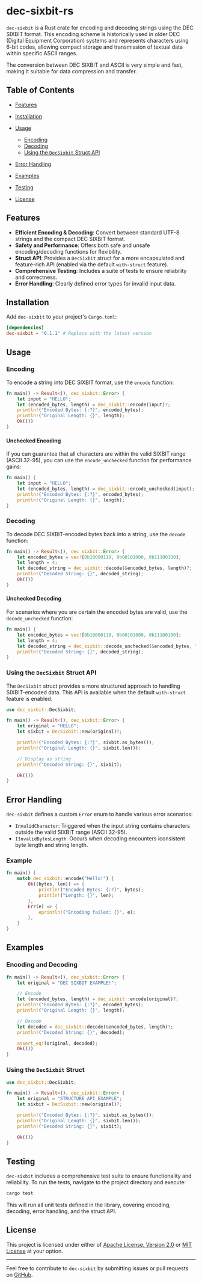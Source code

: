 # dec-sixbit-rs

`dec-sixbit` is a Rust crate for encoding and decoding strings using the DEC SIXBIT format. This encoding scheme is historically used in older DEC (Digital Equipment Corporation) systems and represents characters using 6-bit codes, allowing compact storage and transmission of textual data within specific ASCII ranges.

The conversion between DEC SIXBIT and ASCII is very simple and fast, making it suitable for data compression and transfer.

## Table of Contents

- [Features](#features)
- [Installation](#installation)
- [Usage](#usage)

  - [Encoding](#encoding)
  - [Decoding](#decoding)
  - [Using the `DecSixbit` Struct API](#using-the-decsixbit-struct-api)

- [Error Handling](#error-handling)
- [Examples](#examples)
- [Testing](#testing)
- [License](#license)

## Features

- **Efficient Encoding & Decoding**: Convert between standard UTF-8 strings and the compact DEC SIXBIT format.
- **Safety and Performance**: Offers both safe and unsafe encoding/decoding functions for flexibility.
- **Struct API**: Provides a `DecSixbit` struct for a more encapsulated and feature-rich API (enabled via the default `with-struct` feature).
- **Comprehensive Testing**: Includes a suite of tests to ensure reliability and correctness.
- **Error Handling**: Clearly defined error types for invalid input data.

## Installation

Add `dec-sixbit` to your project's `Cargo.toml`:

```toml
[dependencies]
dec-sixbit = "0.1.1" # Replace with the latest version
```

## Usage

### Encoding

To encode a string into DEC SIXBIT format, use the `encode` function:

```rust
fn main() -> Result<(), dec_sixbit::Error> {
    let input = "HELLO";
    let (encoded_bytes, length) = dec_sixbit::encode(input)?;
    println!("Encoded Bytes: {:?}", encoded_bytes);
    println!("Original Length: {}", length);
    Ok(())
}
```

#### Unchecked Encoding

If you can guarantee that all characters are within the valid SIXBIT range (ASCII 32-95), you can use the `encode_unchecked` function for performance gains:

```rust
fn main() {
    let input = "HELLO";
    let (encoded_bytes, length) = dec_sixbit::encode_unchecked(input);
    println!("Encoded Bytes: {:?}", encoded_bytes);
    println!("Original Length: {}", length);
}
```

### Decoding

To decode DEC SIXBIT-encoded bytes back into a string, use the `decode` function:

```rust
fn main() -> Result<(), dec_sixbit::Error> {
    let encoded_bytes = vec![0b10000110, 0b00101000, 0b11100100];
    let length = 4;
    let decoded_string = dec_sixbit::decode(&encoded_bytes, length)?;
    println!("Decoded String: {}", decoded_string);
    Ok(())
}
```

#### Unchecked Decoding

For scenarios where you are certain the encoded bytes are valid, use the `decode_unchecked` function:

```rust
fn main() {
    let encoded_bytes = vec![0b10000110, 0b00101000, 0b11100100];
    let length = 4;
    let decoded_string = dec_sixbit::decode_unchecked(&encoded_bytes, length);
    println!("Decoded String: {}", decoded_string);
}
```

### Using the `DecSixbit` Struct API

The `DecSixbit` struct provides a more structured approach to handling SIXBIT-encoded data. This API is available when the default `with-struct` feature is enabled.

```rust
use dec_sixbit::DecSixbit;

fn main() -> Result<(), dec_sixbit::Error> {
    let original = "HELLO";
    let sixbit = DecSixbit::new(original)?;

    println!("Encoded Bytes: {:?}", sixbit.as_bytes());
    println!("Original Length: {}", sixbit.len());

    // Display as string
    println!("Decoded String: {}", sixbit);

    Ok(())
}
```

## Error Handling

`dec-sixbit` defines a custom `Error` enum to handle various error scenarios:

- `InvalidCharacter`: Triggered when the input string contains characters outside the valid SIXBIT range (ASCII 32-95).
- `IInvalidBytesLength`: Occurs when decoding encounters iconsistent byte length and string length.

### Example

```rust
fn main() {
    match dec_sixbit::encode("Hello!") {
        Ok((bytes, len)) => {
            println!("Encoded Bytes: {:?}", bytes);
            println!("Length: {}", len);
        },
        Err(e) => {
            eprintln!("Encoding failed: {}", e);
        },
    }
}
```

## Examples

### Encoding and Decoding

```rust
fn main() -> Result<(), dec_sixbit::Error> {
    let original = "DEC SIXBIT EXAMPLE!";

    // Encode
    let (encoded_bytes, length) = dec_sixbit::encode(original)?;
    println!("Encoded Bytes: {:?}", encoded_bytes);
    println!("Original Length: {}", length);

    // Decode
    let decoded = dec_sixbit::decode(&encoded_bytes, length)?;
    println!("Decoded String: {}", decoded);

    assert_eq!(original, decoded);
    Ok(())
}
```

### Using the `DecSixbit` Struct

```rust
use dec_sixbit::DecSixbit;

fn main() -> Result<(), dec_sixbit::Error> {
    let original = "STRUCTURE API EXAMPLE";
    let sixbit = DecSixbit::new(original)?;

    println!("Encoded Bytes: {:?}", sixbit.as_bytes());
    println!("Original Length: {}", sixbit.len());
    println!("Decoded String: {}", sixbit);

    Ok(())
}
```

## Testing

`dec-sixbit` includes a comprehensive test suite to ensure functionality and reliability. To run the tests, navigate to the project directory and execute:

```sh
cargo test
```

This will run all unit tests defined in the library, covering encoding, decoding, error handling, and the struct API.

## License

This project is licensed under either of [Apache License, Version 2.0](./LICENSE-APACHE) or [MIT License](./LICENSE-MIT) at your option.

---

Feel free to contribute to `dec-sixbit` by submitting issues or pull requests on [GitHub](https://github.com/wiyota/dec-sixbit-rs).
